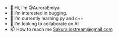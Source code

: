 - 👋 Hi, I’m @AuroraEmiya
- 👀 I’m interested in bugging.
- 🌱 I’m currently learning py and c++
- 💞️ I’m looking to collaborate on AI
- 📫 How to reach me Sakura.iostream@gmail.com

<!---
AuroraEmiya/AuroraEmiya is a ✨ special ✨ repository because its `README.md` (this file) appears on your GitHub profile.
You can click the Preview link to take a look at your changes.
--->

